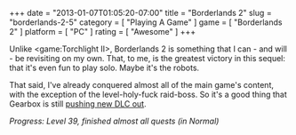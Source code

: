 +++
date = "2013-01-07T01:05:20-07:00"
title = "Borderlands 2"
slug = "borderlands-2-5"
category = [ "Playing A Game" ]
game = [ "Borderlands 2" ]
platform = [ "PC" ]
rating = [ "Awesome" ]
+++

Unlike <game:Torchlight II>, Borderlands 2 is something that I can - and will - be revisiting on my own.  That, to me, is the greatest victory in this sequel: that it's even fun to play solo.  Maybe it's the robots.

That said, I've already conquered almost all of the main game's content, with the exception of the level-holy-fuck raid-boss.  So it's a good thing that Gearbox is still <a href="http://www.joystiq.com/2012/12/20/sir-hammerlocks-big-game-hunt-dlc-sets-off-for-borderlands-2-ja/">pushing new DLC out</a>.

<i>Progress: Level 39, finished almost all quests (in Normal)</i>